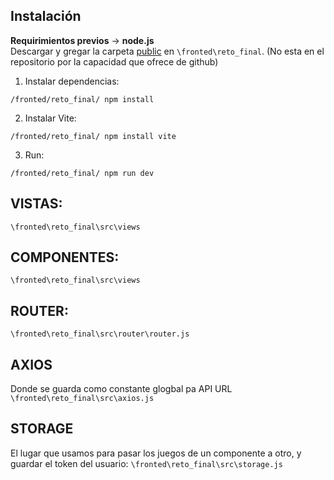## Instalación
**Requirimientos previos** -> **node.js**
</br>
Descargar y gregar la carpeta [public](https://drive.google.com/drive/folders/18ambIQ-h1KyS6eTXYkrEvralO3_KkhLY?usp=sharing) en ``\fronted\reto_final``. (No esta en el repositorio por la capacidad que ofrece de github)
</br> 
1. Instalar dependencias:
 ```npm
 /fronted/reto_final/ npm install
 ```
2. Instalar Vite:
 ```npm
 /fronted/reto_final/ npm install vite
 ```
3. Run:
 ```npm
 /fronted/reto_final/ npm run dev
 ```

## VISTAS:
``\fronted\reto_final\src\views``
## COMPONENTES:
``\fronted\reto_final\src\views``
## ROUTER:
``\fronted\reto_final\src\router\router.js``
## AXIOS
Donde se guarda como constante glogbal pa API URL
``\fronted\reto_final\src\axios.js`` 
## STORAGE
El lugar que usamos para pasar los juegos de un componente a otro, y guardar el token del usuario:
``\fronted\reto_final\src\storage.js``
